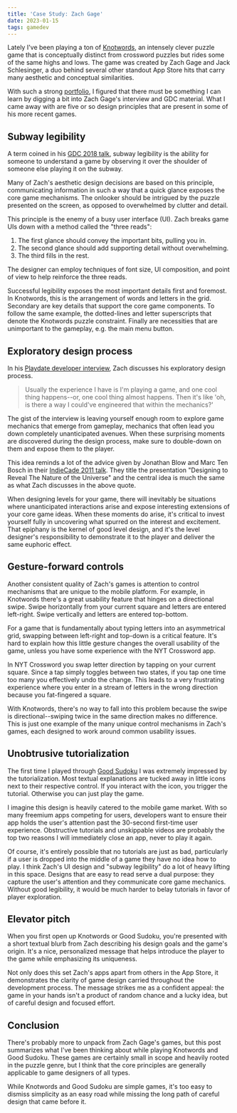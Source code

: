 ```yaml
---
title: 'Case Study: Zach Gage'
date: 2023-01-15
tags: gamedev
---
```


Lately I've been playing a ton of [Knotwords](https://playknotwords.com/), an intensely clever puzzle game that is conceptually distinct from crossword puzzles but rides some of the same highs and lows. The game was created by Zach Gage and Jack Schlesinger, a duo behind several other standout App Store hits that carry many aesthetic and conceptual similarities.

With such a strong [portfolio](http://stfj.net/apps/index.html), I figured that there must be something I can learn by digging a bit into Zach Gage's interview and GDC material. What I came away with are five or so design principles that are present in some of his more recent games.

## Subway legibility

A term coined in his [GDC 2018 talk](http://stfj.net/DesigningForSubwayLegibility/), subway legibility is the ability for someone to understand a game by observing it over the shoulder of someone else playing it on the subway.

Many of Zach's aesthetic design decisions are based on this principle, communicating information in such a way that a quick glance exposes the core game mechanisms. The onlooker should be intrigued by the puzzle presented on the screen, as opposed to overwhelmed by clutter and detail.

This principle is the enemy of a busy user interface (UI). Zach breaks game UIs down with a method called the "three reads":

1. The first glance should convey the important bits, pulling you in.
2. The second glance should add supporting detail without overwhelming.
3. The third fills in the rest.

The designer can employ techniques of font size, UI composition, and point of view to help reinforce the three reads.

Successful legibility exposes the most important details first and foremost. In Knotwords, this is the arrangement of words and letters in the grid. Secondary are key details that support the core game components. To follow the same example, the dotted-lines and letter superscripts that denote the Knotwords puzzle constraint. Finally are necessities that are unimportant to the gameplay, e.g. the main menu button.

## Exploratory design process

In his [Playdate developer interview](https://www.gamedeveloper.com/playdate-launch/from-snake-to-snak-indie-developer-zach-gage-on-creating-for-playdate), Zach discusses his exploratory design process.

> Usually the experience I have is I'm playing a game, and one cool thing happens--or, one cool thing almost happens. Then it's like 'oh, is there a way I could've engineered that within the mechanics?'

The gist of the interview is leaving yourself enough room to explore game mechanics that emerge from gameplay, mechanics that often lead you down completely unanticipated avenues. When these surprising moments are discovered during the design process, make sure to double-down on them and expose them to the player.

This idea reminds a lot of the advice given by Jonathan Blow and Marc Ten Bosch in their [IndieCade 2011 talk](https://www.youtube.com/watch?v=OGSeLSmOALU). They title the presentation "Designing to Reveal The Nature of the Universe" and the central idea is much the same as what Zach discusses in the above quote.

When designing levels for your game, there will inevitably be situations where unanticipated interactions arise and expose interesting extensions of your core game ideas. When these moments do arise, it's critical to invest yourself fully in uncovering what spurred on the interest and excitement. That epiphany is the kernel of good level design, and it's the level designer's responsibility to demonstrate it to the player and deliver the same euphoric effect.

## Gesture-forward controls

Another consistent quality of Zach's games is attention to control mechanisms that are unique to the mobile platform. For example, in Knotwords there's a great usability feature that hinges on a directional swipe. Swipe horizontally from your current square and letters are entered left-right. Swipe vertically and letters are entered top-bottom.

For a game that is fundamentally about typing letters into an asymmetrical grid, swapping between left-right and top-down is a critical feature. It's hard to explain how this little gesture changes the overall usability of the game, unless you have some experience with the NYT Crossword app.

In NYT Crossword you swap letter direction by tapping on your current square. Since a tap simply toggles between two states, if you tap one time too many you effectively undo the change. This leads to a very frustrating experience where you enter in a stream of letters in the wrong direction because you fat-fingered a square.

With Knotwords, there's no way to fall into this problem because the swipe is directional--swiping twice in the same direction makes no difference. This is just one example of the many unique control mechanisms in Zach's games, each designed to work around common usability issues.

## Unobtrusive tutorialization

The first time I played through [Good Sudoku](https://www.playgoodsudoku.com/) I was extremely impressed by the tutorialization. Most textual explanations are tucked away in little icons next to their respective control. If you interact with the icon, you trigger the tutorial. Otherwise you can just play the game.

I imagine this design is heavily catered to the mobile game market. With so many freemium apps competing for users, developers want to ensure their app holds the user's attention past the 30-second first-time user experience. Obstructive tutorials and unskippable videos are probably the top two reasons I will immediately close an app, never to play it again.

Of course, it's entirely possible that no tutorials are just as bad, particularly if a user is dropped into the middle of a game they have no idea how to play. I think Zach's UI design and "subway legibility" do a lot of heavy lifting in this space. Designs that are easy to read serve a dual purpose: they capture the user's attention and they communicate core game mechanics. Without good legibility, it would be much harder to belay tutorials in favor of player exploration.

## Elevator pitch

When you first open up Knotwords or Good Sudoku, you're presented with a short textual blurb from Zach describing his design goals and the game's origin. It's a nice, personalized message that helps introduce the player to the game while emphasizing its uniqueness.

Not only does this set Zach's apps apart from others in the App Store, it demonstrates the clarity of game design carried throughout the development process. The message strikes me as a confident appeal: the game in your hands isn't a product of random chance and a lucky idea, but of careful design and focused effort.

## Conclusion

There's probably more to unpack from Zach Gage's games, but this post summarizes what I've been thinking about while playing Knotwords and Good Sudoku. These games are certainly small in scope and heavily rooted in the puzzle genre, but I think that the core principles are generally applicable to game designers of all types.

While Knotwords and Good Sudoku are simple games, it's too easy to dismiss simplicity as an easy road while missing the long path of careful design that came before it.
